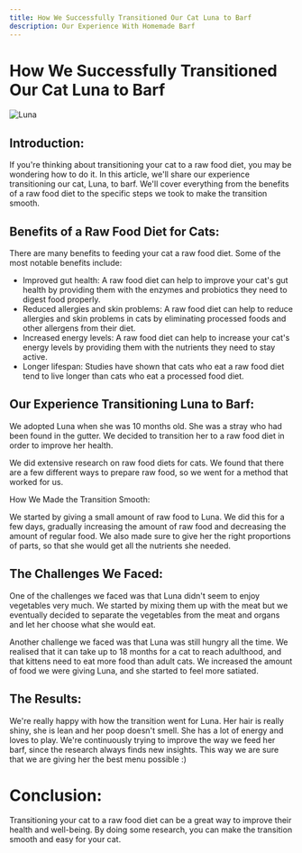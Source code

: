 ```yaml
---
title: How We Successfully Transitioned Our Cat Luna to Barf
description: Our Experience With Homemade Barf
---
```


# How We Successfully Transitioned Our Cat Luna to Barf

![Luna](https://imgur.com/Yz80enH.jpeg)

## Introduction:

If you're thinking about transitioning your cat to a raw food diet, you may be wondering how to do it. In this article, we'll share our experience transitioning our cat, Luna, to barf. We'll cover everything from the benefits of a raw food diet to the specific steps we took to make the transition smooth.

## Benefits of a Raw Food Diet for Cats:

There are many benefits to feeding your cat a raw food diet. Some of the most notable benefits include:

- Improved gut health: A raw food diet can help to improve your cat's gut health by providing them with the enzymes and probiotics they need to digest food properly.
- Reduced allergies and skin problems: A raw food diet can help to reduce allergies and skin problems in cats by eliminating processed foods and other allergens from their diet.
- Increased energy levels: A raw food diet can help to increase your cat's energy levels by providing them with the nutrients they need to stay active.
- Longer lifespan: Studies have shown that cats who eat a raw food diet tend to live longer than cats who eat a processed food diet.

## Our Experience Transitioning Luna to Barf:

We adopted Luna when she was 10 months old. She was a stray who had been found in the gutter. We decided to transition her to a raw food diet in order to improve her health.

We did extensive research on raw food diets for cats. We found that there are a few different ways to prepare raw food, so we went for a method that worked for us.

How We Made the Transition Smooth:

We started by giving a small amount of raw food to Luna. We did this for a few days, gradually increasing the amount of raw food and decreasing the amount of regular food. We also made sure to give her the right proportions of parts, so that she would get all the nutrients she needed.

## The Challenges We Faced:

One of the challenges we faced was that Luna didn't seem to enjoy vegetables very much. We started by mixing them up with the meat but we eventually decided to separate the vegetables from the meat and organs and let her choose what she would eat. 

Another challenge we faced was that Luna was still hungry all the time. We realised that it can take up to 18 months for a cat to reach adulthood, and that kittens need to eat more food than adult cats. We increased the amount of food we were giving Luna, and she started to feel more satiated.

## The Results:

We're really happy with how the transition went for Luna. Her hair is really shiny, she is lean and her poop doesn't smell. She has a lot of energy and loves to play. We're continuously trying to improve the way we feed her barf, since the research always finds new insights. This way we are sure that we are giving her the best menu possible :)

# Conclusion:

Transitioning your cat to a raw food diet can be a great way to improve their health and well-being. By doing some research, you can make the transition smooth and easy for your cat.
